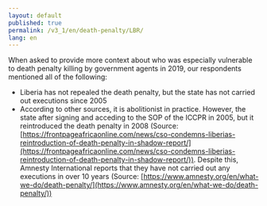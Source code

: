 ```yaml
---
layout: default
published: true
permalink: /v3_1/en/death-penalty/LBR/
lang: en
---
```

When asked to provide more context about who was especially vulnerable to death penalty killing by government agents in 2019, our respondents mentioned all of the following: 
 
- Liberia has not repealed the death penalty, but the state has not carried out executions since 2005
- According to other sources, it is abolitionist in practice. However, the state after signing and acceding to the SOP of the ICCPR in 2005, but it reintroduced the death penalty in 2008 (Source: [https://frontpageafricaonline.com/news/cso-condemns-liberias-reintroduction-of-death-penalty-in-shadow-report/](https://frontpageafricaonline.com/news/cso-condemns-liberias-reintroduction-of-death-penalty-in-shadow-report/)). Despite this, Amnesty International reports that they have not carried out any executions in over 10 years (Source: [https://www.amnesty.org/en/what-we-do/death-penalty/](https://www.amnesty.org/en/what-we-do/death-penalty/))

